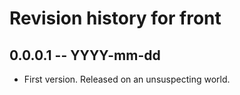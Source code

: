 # Revision history for front

## 0.0.0.1 -- YYYY-mm-dd

* First version. Released on an unsuspecting world.
